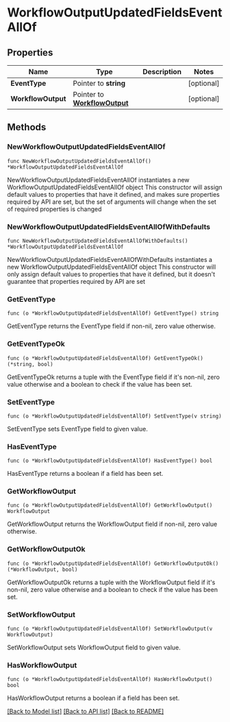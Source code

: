 # WorkflowOutputUpdatedFieldsEventAllOf

## Properties

Name | Type | Description | Notes
------------ | ------------- | ------------- | -------------
**EventType** | Pointer to **string** |  | [optional] 
**WorkflowOutput** | Pointer to [**WorkflowOutput**](WorkflowOutput.md) |  | [optional] 

## Methods

### NewWorkflowOutputUpdatedFieldsEventAllOf

`func NewWorkflowOutputUpdatedFieldsEventAllOf() *WorkflowOutputUpdatedFieldsEventAllOf`

NewWorkflowOutputUpdatedFieldsEventAllOf instantiates a new WorkflowOutputUpdatedFieldsEventAllOf object
This constructor will assign default values to properties that have it defined,
and makes sure properties required by API are set, but the set of arguments
will change when the set of required properties is changed

### NewWorkflowOutputUpdatedFieldsEventAllOfWithDefaults

`func NewWorkflowOutputUpdatedFieldsEventAllOfWithDefaults() *WorkflowOutputUpdatedFieldsEventAllOf`

NewWorkflowOutputUpdatedFieldsEventAllOfWithDefaults instantiates a new WorkflowOutputUpdatedFieldsEventAllOf object
This constructor will only assign default values to properties that have it defined,
but it doesn't guarantee that properties required by API are set

### GetEventType

`func (o *WorkflowOutputUpdatedFieldsEventAllOf) GetEventType() string`

GetEventType returns the EventType field if non-nil, zero value otherwise.

### GetEventTypeOk

`func (o *WorkflowOutputUpdatedFieldsEventAllOf) GetEventTypeOk() (*string, bool)`

GetEventTypeOk returns a tuple with the EventType field if it's non-nil, zero value otherwise
and a boolean to check if the value has been set.

### SetEventType

`func (o *WorkflowOutputUpdatedFieldsEventAllOf) SetEventType(v string)`

SetEventType sets EventType field to given value.

### HasEventType

`func (o *WorkflowOutputUpdatedFieldsEventAllOf) HasEventType() bool`

HasEventType returns a boolean if a field has been set.

### GetWorkflowOutput

`func (o *WorkflowOutputUpdatedFieldsEventAllOf) GetWorkflowOutput() WorkflowOutput`

GetWorkflowOutput returns the WorkflowOutput field if non-nil, zero value otherwise.

### GetWorkflowOutputOk

`func (o *WorkflowOutputUpdatedFieldsEventAllOf) GetWorkflowOutputOk() (*WorkflowOutput, bool)`

GetWorkflowOutputOk returns a tuple with the WorkflowOutput field if it's non-nil, zero value otherwise
and a boolean to check if the value has been set.

### SetWorkflowOutput

`func (o *WorkflowOutputUpdatedFieldsEventAllOf) SetWorkflowOutput(v WorkflowOutput)`

SetWorkflowOutput sets WorkflowOutput field to given value.

### HasWorkflowOutput

`func (o *WorkflowOutputUpdatedFieldsEventAllOf) HasWorkflowOutput() bool`

HasWorkflowOutput returns a boolean if a field has been set.


[[Back to Model list]](../README.md#documentation-for-models) [[Back to API list]](../README.md#documentation-for-api-endpoints) [[Back to README]](../README.md)


